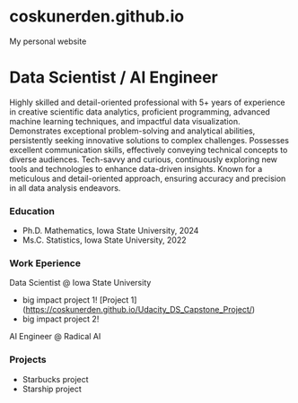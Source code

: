 # coskunerden.github.io
My personal website
# Data Scientist / AI Engineer
Highly skilled and detail-oriented professional with 5+ years of experience in creative scientific data analytics, proficient programming, advanced machine learning techniques, and impactful data visualization. Demonstrates exceptional problem-solving and analytical abilities, persistently seeking innovative solutions to complex challenges. Possesses excellent communication skills, effectively conveying technical concepts to diverse audiences. Tech-savvy and curious, continuously exploring new tools and technologies to enhance data-driven insights. Known for a meticulous and detail-oriented approach, ensuring accuracy and precision in all data analysis endeavors.

### Education
- Ph.D. Mathematics, Iowa State University, 2024
- Ms.C. Statistics, Iowa State University, 2022


### Work Eperience
Data Scientist @ Iowa State University
- big impact project 1!
[Project 1] (https://coskunerden.github.io/Udacity_DS_Capstone_Project/)
- big impact project 2!


AI Engineer @ Radical AI

### Projects
- Starbucks project
- Starship project
